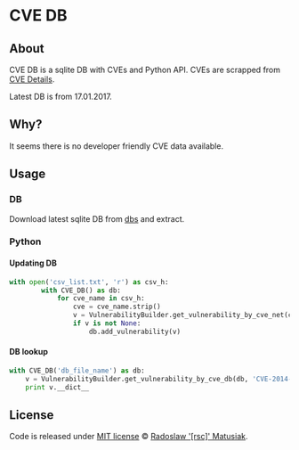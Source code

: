 # CVE DB

## About
CVE DB is a sqlite DB with CVEs and Python API.
CVEs are scrapped from [CVE Details](https://www.cvedetails.com/).

Latest DB is from 17.01.2017.

## Why?
It seems there is no developer friendly CVE data available.

## Usage
### DB
Download latest sqlite DB from [dbs](https://github.com/rsc-dev/cve_db/tree/master/dbs) and extract.

### Python
#### Updating DB
```python
with open('csv_list.txt', 'r') as csv_h:
        with CVE_DB() as db:
            for cve_name in csv_h:
                cve = cve_name.strip()
                v = VulnerabilityBuilder.get_vulnerability_by_cve_net(cve)
                if v is not None:
                    db.add_vulnerability(v)
```

#### DB lookup 
```python
with CVE_DB('db_file_name') as db:
    v = VulnerabilityBuilder.get_vulnerability_by_cve_db(db, 'CVE-2014-6271')
    print v.__dict__
```


## License
Code is released under [MIT license](https://github.com/rsc-dev/cve_db/blob/master/LICENSE) © [Radoslaw '[rsc]' Matusiak](https://rm2084.blogspot.com/).